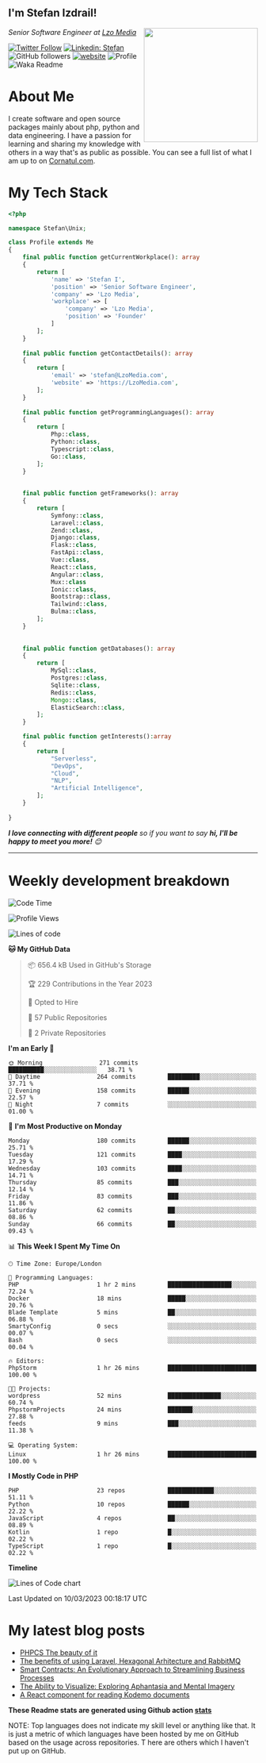 <h2>I'm Stefan Izdrail! </h2>
<img align='right' src="https://i.giphy.com/media/YePKU8cVoIF3afvi8s/giphy.webp" width="230">
<p><em>Senior Software Engineer at <a href="https:/lzomedia.com/">Lzo Media
</a>
</em></p>

[![Twitter Follow](https://img.shields.io/twitter/follow/cornatul?label=Follow)](https://twitter.com/intent/follow?screen_name=cornatul)
[![Linkedin: Stefan](https://img.shields.io/badge/cornatul-blue?style=flat-square&logo=Linkedin&logoColor=white&link=https://www.linkedin.com/in/cornatul/)](https://www.linkedin.com/in/cornatul/)
![GitHub followers](https://img.shields.io/github/followers/cornatul?label=Follow&style=social)
[![website](https://img.shields.io/badge/Website-46a2f1.svg?&style=flat-square&logo=Google-Chrome&logoColor=white&link=https://cornatul.com/)](https://cornatul.com/)
![Profile](https://visitor-badge.glitch.me/badge?page_id=cornatul.cornatul)
![Waka Readme](https://github.com/cornatul/cornatul/workflows/Waka%20Readme/badge.svg)


# About Me
I create software and open source packages mainly about php, python and data engineering. 
I have a passion for learning and sharing my knowledge with others in a way that's as public as possible. 
You can see a full list of what I am up to on [Cornatul.com](https://cornatul.com).


# My Tech Stack

```php
<?php

namespace Stefan\Unix;

class Profile extends Me
{
    final public function getCurrentWorkplace(): array
    {
        return [
            'name' => 'Stefan I',
            'position' => 'Senior Software Engineer',
            'company' => 'Lzo Media',
            'workplace' => [
                'company' => 'Lzo Media',
                'position' => 'Founder'         
            ]
        ];
    }
    
    final public function getContactDetails(): array
    {
        return [
            'email' => 'stefan@LzoMedia.com',
            'website' => 'https://LzoMedia.com',
        ];
    }
    
    final public function getProgrammingLanguages(): array
    {
        return [
            Php::class,
            Python::class,
            Typescript::class,
            Go::class,
        ];
    }
    
    
    final public function getFrameworks(): array
    {
        return [
            Symfony::class,
            Laravel::class,
            Zend::class,
            Django::class,
            Flask::class,
            FastApi::class,
            Vue::class,
            React::class,
            Angular::class,
            Mux::class
            Ionic::class,
            Bootstrap::class,
            Tailwind::class,
            Bulma::class,
        ];
    }
    
    
    final public function getDatabases(): array
    {
        return [
            MySql::class,
            Postgres::class,
            Sqlite::class,
            Redis::class,
            Mongo::class,
            ElasticSearch::class,
        ];
    }

    final public function getInterests():array
    {
        return [
            "Serverless",
            "DevOps",
            "Cloud",
            "NLP",
            "Artificial Intelligence",
        ];
    }
   
}
```
 <em><b>I love connecting with different people</b> so if you want to say <b>hi, I'll be happy to meet you more!</b> 😊</em>

---
# Weekly development breakdown
<!--START_SECTION:waka-->
![Code Time](http://img.shields.io/badge/Code%20Time-81%20hrs%2012%20mins-blue)

![Profile Views](http://img.shields.io/badge/Profile%20Views-0-blue)

![Lines of code](https://img.shields.io/badge/From%20Hello%20World%20I%27ve%20Written-9.2%20million%20lines%20of%20code-blue)

**🐱 My GitHub Data** 

> 📦 656.4 kB Used in GitHub's Storage 
 > 
> 🏆 229 Contributions in the Year 2023
 > 
> 💼 Opted to Hire
 > 
> 📜 57 Public Repositories 
 > 
> 🔑 2 Private Repositories 
 > 
**I'm an Early 🐤** 

```text
🌞 Morning                271 commits         ██████████░░░░░░░░░░░░░░░   38.71 % 
🌆 Daytime                264 commits         █████████░░░░░░░░░░░░░░░░   37.71 % 
🌃 Evening                158 commits         ██████░░░░░░░░░░░░░░░░░░░   22.57 % 
🌙 Night                  7 commits           ░░░░░░░░░░░░░░░░░░░░░░░░░   01.00 % 
```
📅 **I'm Most Productive on Monday** 

```text
Monday                   180 commits         ██████░░░░░░░░░░░░░░░░░░░   25.71 % 
Tuesday                  121 commits         ████░░░░░░░░░░░░░░░░░░░░░   17.29 % 
Wednesday                103 commits         ████░░░░░░░░░░░░░░░░░░░░░   14.71 % 
Thursday                 85 commits          ███░░░░░░░░░░░░░░░░░░░░░░   12.14 % 
Friday                   83 commits          ███░░░░░░░░░░░░░░░░░░░░░░   11.86 % 
Saturday                 62 commits          ██░░░░░░░░░░░░░░░░░░░░░░░   08.86 % 
Sunday                   66 commits          ██░░░░░░░░░░░░░░░░░░░░░░░   09.43 % 
```


📊 **This Week I Spent My Time On** 

```text
🕑︎ Time Zone: Europe/London

💬 Programming Languages: 
PHP                      1 hr 2 mins         ██████████████████░░░░░░░   72.24 % 
Docker                   18 mins             █████░░░░░░░░░░░░░░░░░░░░   20.76 % 
Blade Template           5 mins              ██░░░░░░░░░░░░░░░░░░░░░░░   06.88 % 
SmartyConfig             0 secs              ░░░░░░░░░░░░░░░░░░░░░░░░░   00.07 % 
Bash                     0 secs              ░░░░░░░░░░░░░░░░░░░░░░░░░   00.04 % 

🔥 Editors: 
PhpStorm                 1 hr 26 mins        █████████████████████████   100.00 % 

🐱‍💻 Projects: 
wordpress                52 mins             ███████████████░░░░░░░░░░   60.74 % 
PhpstormProjects         24 mins             ███████░░░░░░░░░░░░░░░░░░   27.88 % 
feeds                    9 mins              ███░░░░░░░░░░░░░░░░░░░░░░   11.38 % 

💻 Operating System: 
Linux                    1 hr 26 mins        █████████████████████████   100.00 % 
```

**I Mostly Code in PHP** 

```text
PHP                      23 repos            █████████████░░░░░░░░░░░░   51.11 % 
Python                   10 repos            ██████░░░░░░░░░░░░░░░░░░░   22.22 % 
JavaScript               4 repos             ██░░░░░░░░░░░░░░░░░░░░░░░   08.89 % 
Kotlin                   1 repo              █░░░░░░░░░░░░░░░░░░░░░░░░   02.22 % 
TypeScript               1 repo              █░░░░░░░░░░░░░░░░░░░░░░░░   02.22 % 
```



**Timeline**

![Lines of Code chart](https://raw.githubusercontent.com/Cornatul/Cornatul/master/assets/bar_graph.png)


 Last Updated on 10/03/2023 00:18:17 UTC
<!--END_SECTION:waka-->


# My latest blog posts
<!-- BLOG-POST-LIST:START -->
- [PHPCS The beauty of it](https://lzomedia.com/phpcs-the-beauty-of-it/)
- [The benefits of using Laravel, Hexagonal Arhitecture and RabbitMQ](https://lzomedia.com/the-benefits-of-using-laravel-hexagonal-arhitecture-and-rabbitmq/)
- [Smart Contracts: An Evolutionary Approach to Streamlining Business Processes](https://lzomedia.com/smart-contracts-an-evolutionary-approach-to-streamlining-business-processes/)
- [The Ability to Visualize: Exploring Aphantasia and Mental Imagery](https://lzomedia.com/the-ability-to-visualize-exploring-aphantasia-and-mental-imagery/)
- [A React component for reading Kodemo documents](https://lzomedia.com/a-react-component-for-reading-kodemo-documents/)
<!-- BLOG-POST-LIST:END -->


**These Readme stats are generated using Github action [stats](https://github.com/unixdevil/stats)**

NOTE: Top languages does not indicate my skill level or anything like that. 
It is just a metric of which languages have been hosted by me on GitHub based on the usage across repositories. T
here are others which I haven't put up on GitHub.
